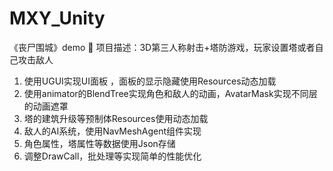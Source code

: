 # MXY_Unity
《丧尸围城》demo
	项目描述：3D第三人称射击+塔防游戏，玩家设置塔或者自己攻击敌人
1.	使用UGUI实现UI面板 ，面板的显示隐藏使用Resources动态加载
2.	使用animator的BlendTree实现角色和敌人的动画，AvatarMask实现不同层的动画遮罩
3.	塔的建筑升级等预制体Resources使用动态加载
4.	敌人的AI系统，使用NavMeshAgent组件实现
5.	角色属性，塔属性等数据使用Json存储
6.	调整DrawCall，批处理等实现简单的性能优化
